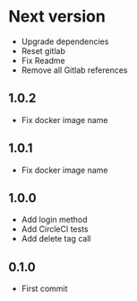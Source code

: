 # Next version
+ Upgrade dependencies
+ Reset gitlab
+ Fix Readme
+ Remove all Gitlab references

## 1.0.2
+ Fix docker image name

## 1.0.1
+ Fix docker image name

## 1.0.0
+ Add login method
+ Add CircleCI tests
+ Add delete tag call

## 0.1.0
+ First commit